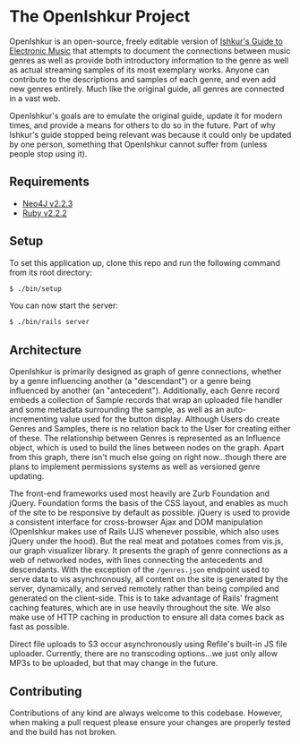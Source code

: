 # The OpenIshkur Project

OpenIshkur is an open-source, freely editable version of
[Ishkur's Guide to Electronic Music][ishkursguide] that attempts to
document the connections between music genres as well as provide both
introductory information to the genre as well as actual streaming
samples of its most exemplary works. Anyone can contribute to the
descriptions and samples of each genre, and even add new genres
entirely. Much like the original guide, all genres are connected in a
vast web.

OpenIshkur's goals are to emulate the original guide, update it for
modern times, and provide a means for others to do so in the future.
Part of why Ishkur's guide stopped being relevant was because it could
only be updated by one person, something that OpenIshkur cannot suffer
from (unless people stop using it).

## Requirements

- [Neo4J v2.2.3][neo4j]
- [Ruby v2.2.2][ruby]

## Setup

To set this application up, clone this repo and run the following
command from its root directory:

```bash
$ ./bin/setup
```

You can now start the server:

```bash
$ ./bin/rails server
```

## Architecture

OpenIshkur is primarily designed as graph of genre connections,
whether by a genre influencing another (a "descendant") or a genre
being influenced by another (an "antecedent"). Additionally, each Genre
record embeds a collection of Sample records that wrap an uploaded file
handler and some metadata surrounding the sample, as well as an
auto-incrementing value used for the button display. Although Users do
create Genres and Samples, there is no relation back to the User for
creating either of these. The relationship between Genres is represented
as an Influence object, which is used to build the lines between nodes
on the graph. Apart from this graph, there isn't much else going on
right now...though there are plans to implement permissions systems as
well as versioned genre updating.

The front-end frameworks used most heavily are Zurb Foundation and
jQuery. Foundation forms the basis of the CSS layout, and enables as
much of the site to be responsive by default as possible. jQuery is used
to provide a consistent interface for cross-browser Ajax and DOM
manipulation (OpenIshkur makes use of Rails UJS whenever possible,
which also uses jQuery under the hood). But the real meat and potatoes comes
from vis.js, our graph visualizer library. It presents the graph of
genre connections as a web of networked nodes, with lines connecting the
antecedents and descendants. With the exception of the `/genres.json`
endpoint used to serve data to vis asynchronously, all content on the
site is generated by the server, dynamically, and served remotely rather
than being compiled and generated on the client-side. This is to take
advantage of Rails' fragment caching features, which are in use heavily
throughout the site. We also make use of HTTP caching in production to
ensure all data comes back as fast as possible.

Direct file uploads to S3 occur asynchronously using Refile's built-in JS file
uploader. Currently, there are no transcoding options...we just only
allow MP3s to be uploaded, but that may change in the future.

## Contributing

Contributions of any kind are always welcome to this codebase. However,
when making a pull request please ensure your changes are properly
tested and the build has not broken.

[ishkursguide]: http://techno.org/electronic-music-guide/
[neo4j]: http://neo4j.com/
[ruby]: https://www.ruby-lang.org/
